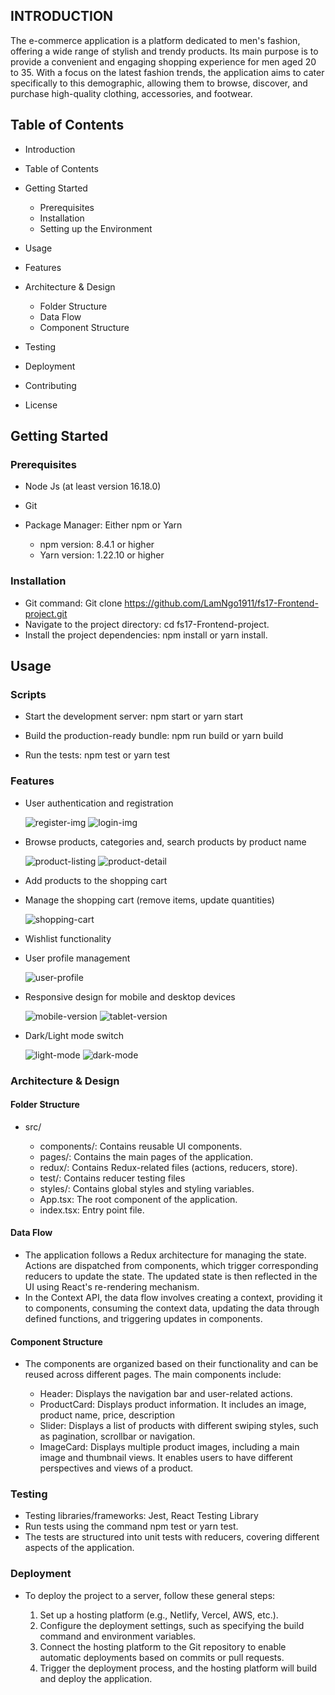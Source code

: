 ## INTRODUCTION

The e-commerce application is a platform dedicated to men's fashion, offering a wide range of stylish and trendy products. Its main purpose is to provide a convenient and engaging shopping experience for men aged 20 to 35. With a focus on the latest fashion trends, the application aims to cater specifically to this demographic, allowing them to browse, discover, and purchase high-quality clothing, accessories, and footwear.

## Table of Contents

- Introduction
- Table of Contents
- Getting Started

   * Prerequisites
   * Installation
   * Setting up the Environment

- Usage
- Features
- Architecture & Design

   * Folder Structure
   * Data Flow
   * Component Structure

- Testing
- Deployment
- Contributing
- License

## Getting Started

### Prerequisites

- Node Js (at least version 16.18.0)
- Git
- Package Manager: Either npm or Yarn

   * npm version: 8.4.1 or higher
   * Yarn version: 1.22.10 or higher

### Installation

- Git command: Git clone https://github.com/LamNgo1911/fs17-Frontend-project.git
- Navigate to the project directory: cd fs17-Frontend-project.
- Install the project dependencies: npm install or yarn install.

## Usage

### Scripts

- Start the development server: npm start or yarn start

- Build the production-ready bundle: npm run build or yarn build
- Run the tests: npm test or yarn test

### Features

- User authentication and registration
  
  ![register-img](https://github.com/LamNgo1911/fs17-Frontend-project/assets/121915847/5b58c655-ea02-451a-8d79-0db63b7106e5)
  ![login-img](https://github.com/LamNgo1911/fs17-Frontend-project/assets/121915847/943341d5-1da4-413b-9060-74da26a265d7)
  
- Browse products, categories and, search products by product name
  
  ![product-listing](https://github.com/LamNgo1911/fs17-Frontend-project/assets/121915847/e09098fe-8055-4e78-abac-36c29dea60cb)
  ![product-detail](https://github.com/LamNgo1911/fs17-Frontend-project/assets/121915847/14ba2204-8fd7-47c5-a0ab-9334ffd07582)
  
- Add products to the shopping cart
- Manage the shopping cart (remove items, update quantities)
  
  ![shopping-cart](https://github.com/LamNgo1911/fs17-Frontend-project/assets/121915847/9be1b329-1224-47f1-b5ee-76d02f568ea8)
  
- Wishlist functionality
- User profile management
  
  ![user-profile](https://github.com/LamNgo1911/fs17-Frontend-project/assets/121915847/ecd1b7a8-c755-4a5e-b06e-126d9ce8602c)
  
- Responsive design for mobile and desktop devices
  
  ![mobile-version](https://github.com/LamNgo1911/fs17-Frontend-project/assets/121915847/1a51f892-025d-497b-ace0-dc0faadccbb6)
  ![tablet-version](https://github.com/LamNgo1911/fs17-Frontend-project/assets/121915847/cdd6b5a6-a2f8-4237-a764-fad38a0ee05e)
  
- Dark/Light mode switch
  
  ![light-mode](https://github.com/LamNgo1911/fs17-Frontend-project/assets/121915847/8cab40dc-d352-4338-91cd-18f1136c6cc8)
  ![dark-mode](https://github.com/LamNgo1911/fs17-Frontend-project/assets/121915847/71bf8219-06e0-40bc-931f-9aace955a2bc)

### Architecture & Design

#### Folder Structure

- src/

   * components/: Contains reusable UI components.
   * pages/: Contains the main pages of the application.
   * redux/: Contains Redux-related files (actions, reducers, store).
   * test/: Contains reducer testing files
   * styles/: Contains global styles and styling variables.
   * App.tsx: The root component of the application.
   * index.tsx: Entry point file.

#### Data Flow

- The application follows a Redux architecture for managing the state. Actions are dispatched from components, which trigger corresponding reducers to update the state. The updated state is then reflected in the UI using React's re-rendering mechanism.
- In the Context API, the data flow involves creating a context, providing it to components, consuming the context data, updating the data through defined functions, and triggering updates in components.

#### Component Structure

- The components are organized based on their functionality and can be reused across different pages. The main components include:

   * Header: Displays the navigation bar and user-related actions.
   * ProductCard: Displays product information. It includes an image, product name, price, description
   * Slider: Displays a list of products with different swiping styles, such as pagination, scrollbar or navigation.
   * ImageCard: Displays multiple product images, including a main image and thumbnail views. It enables users to have different perspectives and views of a product.

### Testing

- Testing libraries/frameworks: Jest, React Testing Library
- Run tests using the command npm test or yarn test.
- The tests are structured into unit tests with reducers, covering different aspects of the application.

### Deployment

- To deploy the project to a server, follow these general steps:

   1. Set up a hosting platform (e.g., Netlify, Vercel, AWS, etc.).
   2. Configure the deployment settings, such as specifying the build command and environment variables.
   3. Connect the hosting platform to the Git repository to enable automatic deployments based on commits or pull requests.
   4. Trigger the deployment process, and the hosting platform will build and deploy the application.
